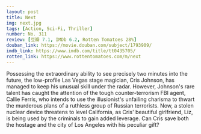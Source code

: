 ```yaml
---
layout: post 
title: Next
img: next.jpg
tags: [Action, Sci-Fi, Thriller]
number: No. 311
review: [豆瓣 7.1, IMDb 6.2, Rotten Tomatoes 28%]
douban_link: https://movie.douban.com/subject/1793909/
imdb_link: https://www.imdb.com/title/tt0435705/
rotten_link: https://www.rottentomatoes.com/m/next
---
```


Possessing the extraordinary ability to see precisely two minutes into the future, the low-profile Las Vegas stage magician, Cris Johnson, has managed to keep his unusual skill under the radar. However, Johnson's rare talent has caught the attention of the tough counter-terrorism FBI agent, Callie Ferris, who intends to use the illusionist's unfailing charisma to thwart the murderous plans of a ruthless group of Russian terrorists. Now, a stolen nuclear device threatens to level California, as Cris' beautiful girlfriend, Liz, is being used by the criminals to gain added leverage. Can Cris save both the hostage and the city of Los Angeles with his peculiar gift?